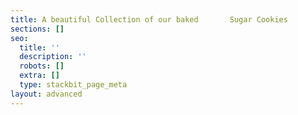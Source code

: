```yaml
---
title: A beautiful Collection of our baked       Sugar Cookies
sections: []
seo:
  title: ''
  description: ''
  robots: []
  extra: []
  type: stackbit_page_meta
layout: advanced
---
```

